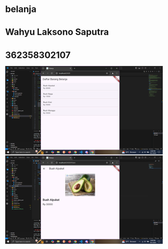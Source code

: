 # belanja

# Wahyu Laksono Saputra
# 362358302107

![alt text](<Screenshot (406).png>)
![alt text](<Screenshot (407).png>)